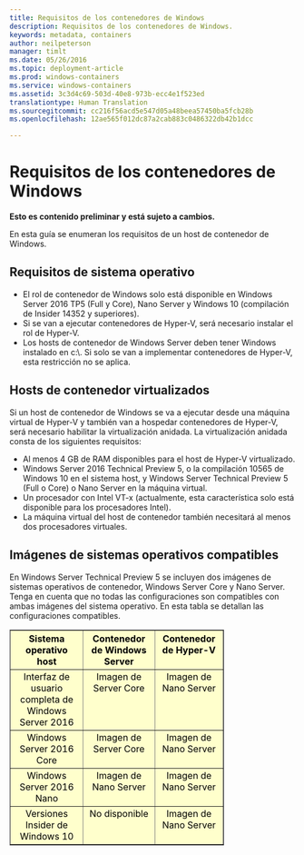 ```yaml
---
title: Requisitos de los contenedores de Windows
description: Requisitos de los contenedores de Windows.
keywords: metadata, containers
author: neilpeterson
manager: timlt
ms.date: 05/26/2016
ms.topic: deployment-article
ms.prod: windows-containers
ms.service: windows-containers
ms.assetid: 3c3d4c69-503d-40e8-973b-ecc4e1f523ed
translationtype: Human Translation
ms.sourcegitcommit: cc216f56acd5e547d05a48beea57450ba5fcb28b
ms.openlocfilehash: 12ae565f012dc87a2cab883c0486322db42b1dcc

---
```


# Requisitos de los contenedores de Windows

**Esto es contenido preliminar y está sujeto a cambios.** 

En esta guía se enumeran los requisitos de un host de contenedor de Windows.

## Requisitos de sistema operativo

- El rol de contenedor de Windows solo está disponible en Windows Server 2016 TP5 (Full y Core), Nano Server y Windows 10 (compilación de Insider 14352 y superiores).
- Si se van a ejecutar contenedores de Hyper-V, será necesario instalar el rol de Hyper-V.
- Los hosts de contenedor de Windows Server deben tener Windows instalado en c:\\. Si solo se van a implementar contenedores de Hyper-V, esta restricción no se aplica.

## Hosts de contenedor virtualizados

Si un host de contenedor de Windows se va a ejecutar desde una máquina virtual de Hyper-V y también van a hospedar contenedores de Hyper-V, será necesario habilitar la virtualización anidada. La virtualización anidada consta de los siguientes requisitos:

- Al menos 4 GB de RAM disponibles para el host de Hyper-V virtualizado.
- Windows Server 2016 Technical Preview 5, o la compilación 10565 de Windows 10 en el sistema host, y Windows Server Technical Preview 5 (Full o Core) o Nano Server en la máquina virtual.
- Un procesador con Intel VT-x (actualmente, esta característica solo está disponible para los procesadores Intel).
- La máquina virtual del host de contenedor también necesitará al menos dos procesadores virtuales.

## Imágenes de sistemas operativos compatibles

En Windows Server Technical Preview 5 se incluyen dos imágenes de sistemas operativos de contenedor, Windows Server Core y Nano Server. Tenga en cuenta que no todas las configuraciones son compatibles con ambas imágenes del sistema operativo. En esta tabla se detallan las configuraciones compatibles.

<table border="1" style="background-color:FFFFCC;border-collapse:collapse;border:1px solid FFCC00;color:000000;width:75%" cellpadding="5" cellspacing="5">
<thead>
<tr valign="top">
<th><center>Sistema operativo host</center></th>
<th><center>Contenedor de Windows Server</center></th>
<th><center>Contenedor de Hyper-V</center></th>
</tr>
</thead>
<tbody>
<tr valign="top">
<td><center>Interfaz de usuario completa de Windows Server 2016</center></td>
<td><center>Imagen de Server Core</center></td>
<td><center>Imagen de Nano Server</center></td>
</tr>
<tr valign="top">
<td><center>Windows Server 2016 Core</center></td>
<td><center>Imagen de Server Core</center></td>
<td><center> Imagen de Nano Server</center></td>
</tr>
<tr valign="top">
<td><center>Windows Server 2016 Nano</center></td>
<td><center> Imagen de Nano Server</center></td>
<td><center>Imagen de Nano Server</center></td>
</tr>
<tr valign="top">
<td><center>Versiones Insider de Windows 10</center></td>
<td><center>No disponible</center></td>
<td><center>Imagen de Nano Server</center></td>
</tr>
</tbody>
</table>



<!--HONumber=Jun16_HO4-->



